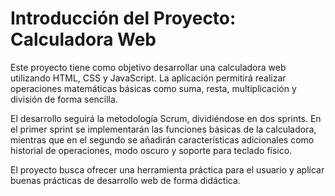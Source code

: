 # Introducción del Proyecto: Calculadora Web

Este proyecto tiene como objetivo desarrollar una calculadora web utilizando HTML, CSS y JavaScript. La aplicación permitirá realizar operaciones matemáticas básicas como suma, resta, multiplicación y división de forma sencilla.

El desarrollo seguirá la metodología Scrum, dividiéndose en dos sprints. En el primer sprint se implementarán las funciones básicas de la calculadora, mientras que en el segundo se añadirán características adicionales como historial de operaciones, modo oscuro y soporte para teclado físico.

El proyecto busca ofrecer una herramienta práctica para el usuario y aplicar buenas prácticas de desarrollo web de forma didáctica.
